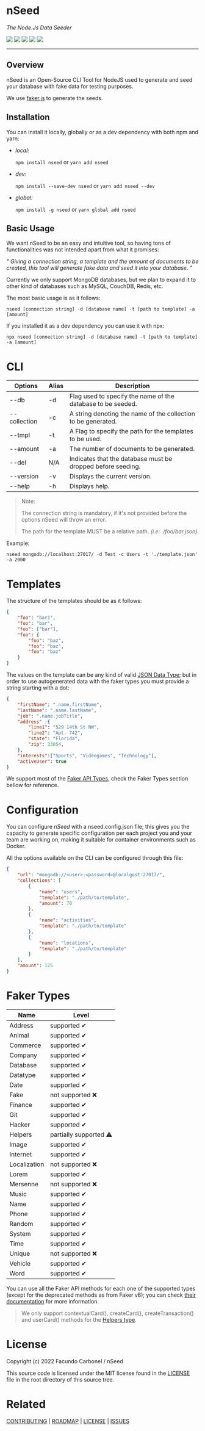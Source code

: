 # nSeed

_The Node.Js Data Seeder_

<p>
	<a href="https://www.npmjs.com/package/nSeed"><img src="https://img.shields.io/npm/v/nSeed"></a>
    <a href="https://github.com/F2BEAR/nSeed/blob/master/LICENSE"><img src="https://img.shields.io/badge/License-MIT-green"></a>
	<a href="https://github.com/F2BEAR/nSeed/issues"><img src="https://img.shields.io/github/issues/F2BEAR/nSeed"></a>
	<a href="http://commitizen.github.io/cz-cli/"><img src="https://img.shields.io/badge/commitizen-friendly-brightgreen.svg"></a>
	<a href="https://github.com/F2BEAR/nSeed/blob/master/CONTRIBUTING.md"><img src="https://img.shields.io/badge/Contributor%20Covenant-2.1-4baaaa.svg"></a>

</p>

----------------

## Overview

nSeed is an Open-Source CLI Tool for NodeJS used to generate and seed your database with fake data for testing purposes.

We use [faker.js](https://fakerjs.dev) to generate the seeds.

## Installation

You can install it locally, globally or as a dev dependency with both npm and yarn:

- _local:_

  `npm install nseed` or `yarn add nseed`

- _dev:_

  `npm install --save-dev nseed` or `yarn add nseed --dev` 

- _global:_

  `npm install -g nseed` or `yarn global add nseed`

## Basic Usage

We want nSeed to be an easy and intuitive tool, so having tons of functionalities was not intended apart from what it promises: 

_" Giving a connection string, a template and the amount of documents to be created, this tool will generate fake data and seed it into your database. "_

Currently we only support MongoDB databases, but we plan to expand it to other kind of databases such as MySQL, CouchDB, Redis, etc.

The most basic usage is as it follows:

`nseed [connection string] -d [database name] -t [path to template] -a [amount]`

If you installed it as a dev dependency you can use it with npx:

`npx nseed [connection string] -d [database name] -t [path to template] -a [amount]`

# CLI

| Options | Alias | Description |
| -------|-------|-------------|
| --db | -d | Flag used to specify the name of the database to be seeded. |
| --collection | -c | A string denoting the name of the collection to be generated. |
| --tmpl | -t | A Flag to specify the path for the templates to be used. |
| --amount | -a | The number of documents to be generated. |
| --del | N/A | Indicates that the database must be dropped before seeding. |
| --version | -v | Displays the current version. |
| --help | -h | Displays help. |

> Note:
>
> The connection string is mandatory, if it's not provided before the options nSeed will throw an error.
>
> The path for the template MUST be a relative path. _(i.e: ./foo/bar.json)_

Example:

```shell
nseed mongodb://localhost:27017/ -d Test -c Users -t './template.json' -a 2000
```

# Templates

The structure of the templates should be as it follows:

```json
{
	"foo": "bar1",
	"foo": "bar",
	"foo": ["bar"],
	"foo": {
		"foo": "baz",
		"foo": "baz",
		"foo": "baz"
	}
}
```

The values on the template can be any kind of valid [JSON Data Type](https://www.w3schools.com/js/js_json_datatypes.asp); but in order to use autogenerated data with the faker types you must provide a string starting with a dot:

```json
{
	"firstName": ".name.firstName",
	"lastName": ".name.lastName",
	"job": ".name.jobTitle",
	"address" :{
		"line1": "529 14th St NW",
		"line2": "Apt. 742",
		"state": "Florida",
		"zip": 33054,
	},
	"interests":["Sports", "Videogames", "Technology"],
	"activeUser": true
}
```

We support most of the [Faker API Types](FAKERGUIDE), check the Faker Types section bellow for reference.

# Configuration

You can configure _nSeed_ with a nseed.config.json file; this gives you the capacity to generate specific configuration per each project you and your team are working on, making it suitable for container environments such as Docker.

All the options available on the CLI can be configured through this file:

```json
{
	"url": "mongodb://<user>:<password>@localgost:27017/",
	"collections": [
		{
			"name": "users",
			"template": "./path/to/template",
			"amount": 70
		},
		{
			"name": "activities",
			"template": "./path/to/template"
		},
		{
			"name": "locations",
			"template": "./path/to/template"
		}
	],
	"amount": 125
}
```

# Faker Types

| Name | Level |
|-------|-------|
| Address | supported ✔ |
| Animal | supported ✔ |
| Commerce | supported ✔ |
| Company | supported ✔ |
| Database | supported ✔ |
| Datatype | supported ✔ |
| Date | supported ✔ |
| Fake | not supported ❌ |
| Finance | supported ✔ |
| Git | supported ✔ |
| Hacker | supported ✔ |
| Helpers | partially supported ⚠ |
| Image | supported ✔ |
| Internet | supported ✔ |
| Localization | not supported ❌ |
| Lorem | supported ✔ |
| Mersenne | not supported ❌ |
| Music | supported ✔ |
| Name | supported ✔ |
| Phone | supported ✔ |
| Random | supported ✔ |
| System | supported ✔ |
| Time | supported ✔ |
| Unique | not supported ❌ |
| Vehicle | supported ✔ |
| Word | supported ✔ |

You can use all the Faker API methods for each one of the supported types (except for the deprecated methods as from Faker v6); you can check [their documentation](FAKERGUIDE) for more information.

> We only support contextualCard(), createCard(), createTransaction() and userCard() methods for the [Helpers type](https://fakerjs.dev/api/helpers.html).

# License

Copyright (c) 2022 Facundo Carbonel / nSeed

This source code is licensed under the MIT license found in the [LICENSE](LICENSE) file in the root directory of this source tree.

# Related

[CONTRIBUTING](CONTRIBUTING) | [ROADMAP](ROADMAP) | [LICENSE](LICENSE) | [ISSUES](ISSUES)

[FAKERGUIDE]: https://fakerjs.dev/guide/
[CONTRIBUTING]:https://github.com/F2BEAR/nSeed/blob/master/CONTRIBUTING.md
[ROADMAP]: https://github.com/F2BEAR/nSeed/blob/master/ROADMAP.MD
[LICENSE]: https://github.com/F2BEAR/nSeed/blob/master/LICENSE
[ISSUES]: https://github.com/F2BEAR/nSeed/issues
